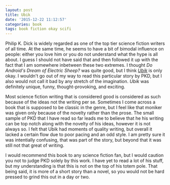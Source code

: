 ```yaml
---
layout: post
title: Ubik
date: '2015-12-22 11:12:57'
categories: book
tags: book fiction okay scifi
---
```


Philip K. Dick is widely regarded as one of the top tier
science fiction writers of all time. At the same time, he
seems to have a bit of bimodal influence on people: either
you love him or you do not understand what the hype is all
about. I guess I should not have said that and then followed
it up with the fact that I am somewhere inbetween these two
extremes. I thought *Do Android's Dream of Electric Sheep?*
was quite good, but I think [*Ubik*][ubik-amazon] is only
okay. I wouldn't go out of my way to read this particular
story by PKD, but I also would not call it bad by any stretch
of the imagination. *Ubik* was definitely unique, funny,
thought-provoking, and exciting.

Most science fiction writing that is considered good is
considered as such because of the ideas not the writing
per se. Sometimes I come across a book that is supposed
to be classic in the genre, but I feel like that moniker
was given only because of the novelty rather than the prose.
The small sample of PKD that I have read so far leads me
to believe that he his writing can be top notch along with
the novelty of his ideas, however it is not always so.
I felt that Ubik had moments of quality writing, but
overall it lacked a certain flow due to poor pacing and
an odd style. I am pretty sure it was intentially confusing,
that was part of the story, but beyond that it was still
not that great of writing.

I would recommend this book to any science fiction fan,
but I would caution you not to judge PKD solely by this
work. I have yet to read a lot of his stuff, but
my understanding is that this is not on the top
of his totem pole. That being said, it is more of a short
story than a novel, so you would not be hard pressed
to grind this out in a day or two.

[ubik-amazon]:    http://amzn.com/0547572298

